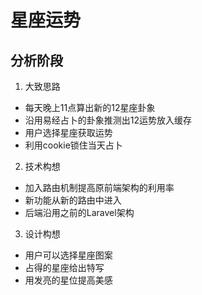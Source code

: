 # 星座运势

## 分析阶段
1. 大致思路
+ 每天晚上11点算出新的12星座卦象
+ 沿用易经占卜的卦象推测出12运势放入缓存
+ 用户选择星座获取运势
+ 利用cookie锁住当天占卜

2. 技术构想
+ 加入路由机制提高原前端架构的利用率
+ 新功能从新的路由中进入
+ 后端沿用之前的Laravel架构

3. 设计构想
+ 用户可以选择星座图案
+ 占得的星座给出特写
+ 用发亮的星位提高美感
